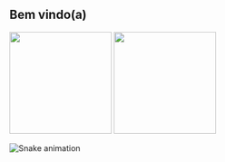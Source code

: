 ## Bem vindo(a)

<div>
  
  <img height="180em" src="https://github-readme-stats.vercel.app/api?username=vvdsg&show_icons=true&theme=great-gatsby&include_all_commits=true&count_private=true"/>
  <img height="180em" src="https://github-readme-stats.vercel.app/api/top-langs/?username=vvdsg&layout=compact&langs_count=16&theme=great-gatsby"/>
</div>

  ![Snake animation](https://github.com/vvdsg/vvdsg/blob/output/github-contribution-grid-snake.svg)
